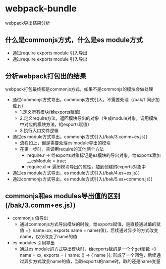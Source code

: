 # webpack-bundle
webpack导出结果分析
## 什么是commonjs方式，什么是es module方式
- 通过require exports module 引入导出
- 通过require exports module 引入导出

## 分析webpack打包出的结果
webpack打包最终都是commonjs方式，如果不是commonjs的模块会做处理
- 通过commonjs方式导出，commonjs方式引入，不需要处理（/bak/1.同步加载.js）
    - 1.定义所有模块(给exports赋值)
    - 2.定义require方法，返回模块导出的对象（生成module对象，调用模块中对应的模块方法，給exports赋值）
    - 3.执行入口文件逻辑
- 通过es module方式导出，commonjs方式引入(/bak/3.comm+es.js）)
    - 流程如上，但是需要处理es module导出的模块
    - 在第一步时，需调用require的其他两个方法
        - require.r => 给exports对象标记是es模块的导出对象，给exports添加__esModule = true;
        - require.d => 遍历模块导出的属性，加到创建的exports对象中
- 通过es module方式导出，es module方式引入(/bak/4.es+es.js）)
- 通过commonjs方式导出，es module方式引入(/bak/5.es+common.js）)
## commonjs和es modules导出值的区别(/bak/3.comm+es.js）)
- commonjs 值导出
    - 通过commonjs方式导出模块的时候，给exports赋值，是直接通过值的赋值 =》name=xx; exports.name = name(值)，后续通过异步的方式改变name，仅仅改变了name的值
- es modules 引用导出
    - 通过es module的方式导出模块时，给exports赋的是一个个get函数 =》name = xx; exports = { name: () => { name }}; 形成了一个闭包，后续通过异步方式改变name的值，当取exports的name时，取的还是name变量
